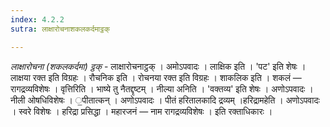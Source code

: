 ```yaml
---
index: 4.2.2
sutra: लाक्षारोचनाशकलकर्दमाट्ठक्

---
```

_लाक्षारोचना (शकलकर्दमा) ट्ठक्_ - लाक्षारोचनाट्ठक् । अमोऽपवादः । लाक्षिक इति । 'पट' इति शेषः । लाक्षया रक्त इति विग्रहः । रौचनिक इति । रोचनया रक्त इति विग्रहः । शाकलिक इति । शकलं — रागद्रव्यविशेषः । वृत्तिरिति । भाष्ये तु नैतद्दृष्टम् । नील्या अनिति । 'वक्तव्य' इति शेषः । अणोऽपवादः । नीली ओषधिविशेषः । ॒पीतात्कन् । अणोऽपवादः । पीतं हरितालकादि द्रव्यम् ।हरिद्रामहेति । अणोऽपवादः । स्वरे विशेषः । हरिद्रा प्रसिद्धा । महारजनं — नाम रागद्रव्यविशेषः । इति रक्ताधिकारः ।